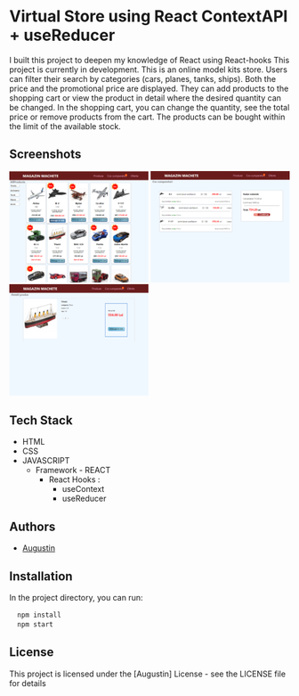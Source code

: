 
# Virtual Store using React ContextAPI + useReducer

I built this project to deepen my knowledge of React using React-hooks
This project is currently in development. This is an online model kits store. Users can filter their search by categories (cars, planes, tanks, ships). Both the price and the promotional price are displayed. They can add products to the shopping cart or view the product in detail where the desired quantity can be changed.
In the shopping cart,
you can change the quantity, see the total price or remove products from the cart.
The products can be bought within the limit of the available stock.


## Screenshots
<p>
<img src = "https://github.com/Gusty-programmer/Store-with-Context-Reducer/blob/master/src/Img/printscreen/prscr1.png"  alt ="screenshot" width = "250"/>
<img src = "https://github.com/Gusty-programmer/Store-with-Context-Reducer/blob/master/src/Img/printscreen/prscr2.png"  alt ="screenshot" width = "250"/>
<img src = "https://github.com/Gusty-programmer/Store-with-Context-Reducer/blob/master/src/Img/printscreen/prscr3.png"  alt ="screenshot" width = "250"/>
</p>

## Tech Stack

- HTML
- CSS
- JAVASCRIPT
  - Framework - REACT
    - React Hooks :
        - useContext
        - useReducer






## Authors

- [Augustin](https://github.com/Gusty-programmer)


## Installation

In the project directory, you can run:

```bash
  npm install 
  npm start
```
    

## License

This project is licensed under the [Augustin] License - see the LICENSE file for details
